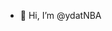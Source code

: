 - 👋 Hi, I’m @ydatNBA



<!---
ydatNBA/ydatNBA is a ✨ special ✨ repository because its `README.md` (this file) appears on your GitHub profile.
You can click the Preview link to take a look at your changes.
--->
